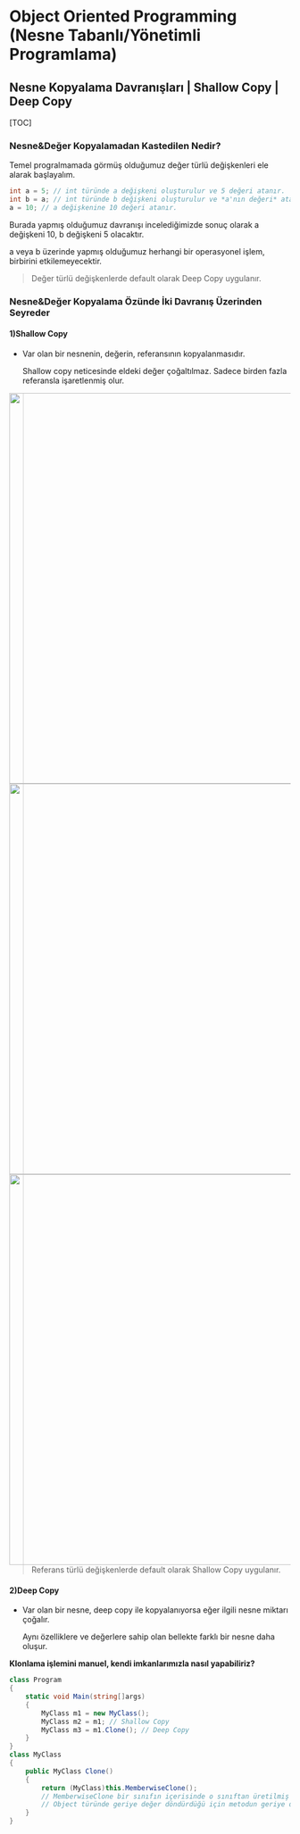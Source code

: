# Object  Oriented Programming (Nesne Tabanlı/Yönetimli Programlama)

## Nesne Kopyalama Davranışları | Shallow Copy | Deep Copy

[TOC]



### Nesne&Değer Kopyalamadan Kastedilen Nedir?

Temel progralmamada görmüş olduğumuz değer türlü değişkenleri ele alarak başlayalım.

```csharp
int a = 5; // int türünde a değişkeni oluşturulur ve 5 değeri atanır.
int b = a; // int türünde b değişkeni oluşturulur ve *a'nın değeri* atanır.
a = 10; // a değişkenine 10 değeri atanır.
```

Burada yapmış olduğumuz davranışı incelediğimizde sonuç olarak a değişkeni 10, b değişkeni 5 olacaktır.

a veya b üzerinde yapmış olduğumuz herhangi bir operasyonel işlem, birbirini etkilemeyecektir.

> Değer türlü değişkenlerde default olarak Deep Copy uygulanır.



### Nesne&Değer Kopyalama Özünde İki Davranış Üzerinden Seyreder

#### 1)Shallow Copy

* Var olan bir nesnenin, değerin, referansının kopyalanmasıdır.

  Shallow copy neticesinde eldeki değer çoğaltılmaz. Sadece birden fazla referansla işaretlenmiş olur.

<img src=https://i.imgur.com/maobWLA.png width=700, align=left />

<img src=https://i.imgur.com/KbXgze9.png width=700, align=left />

<img src=https://i.imgur.com/tKvxsbs.png width=700, align=left />

> Referans türlü değişkenlerde default olarak Shallow Copy uygulanır.



#### 2)Deep Copy

* Var olan bir nesne, deep copy ile kopyalanıyorsa eğer ilgili nesne miktarı çoğalır. 

  Aynı özelliklere ve değerlere sahip olan bellekte farklı bir nesne daha oluşur.

**Klonlama işlemini manuel, kendi imkanlarımızla nasıl yapabiliriz?**

```csharp
class Program
{
    static void Main(string[]args)
    {
        MyClass m1 = new MyClass();
        MyClass m2 = m1; // Shallow Copy
        MyClass m3 = m1.Clone(); // Deep Copy
    }
}
class MyClass
{
    public MyClass Clone()
    {
        return (MyClass)this.MemberwiseClone();
        // MemberwiseClone bir sınıfın içerisinde o sınıftan üretilmiş olan o anki nesneyi klonlamamızı sağlayan bir fonksiyondur.
        // Object türünde geriye değer döndürdüğü için metodun geriye dönüş türüne cast etmemiz gerekir.
    }
}
```

